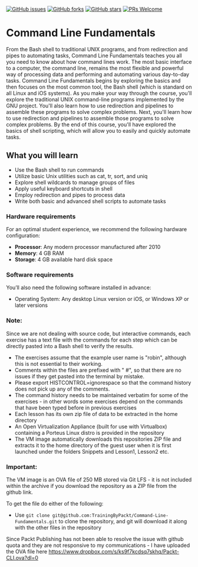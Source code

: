 [![GitHub issues](https://img.shields.io/github/issues/TrainingByPackt/Command-Line-Fundamentals.svg)](https://github.com/TrainingByPackt/Command-Line-Fundamentals/issues)
[![GitHub forks](https://img.shields.io/github/forks/TrainingByPackt/Command-Line-Fundamentals.svg)](https://github.com/TrainingByPackt/Command-Line-Fundamentals/network)
[![GitHub stars](https://img.shields.io/github/stars/TrainingByPackt/Command-Line-Fundamentals.svg)](https://github.com/TrainingByPackt/Command-Line-Fundamentals/stargazers)
[![PRs Welcome](https://img.shields.io/badge/PRs-welcome-brightgreen.svg)](https://github.com/TrainingByPackt/Command-Line-Fundamentals/pulls)



# Command Line Fundamentals
From the Bash shell to traditional UNIX programs, and from redirection and pipes to automating tasks, Command Line Fundamentals teaches you all you need to know about how command lines work. The most basic interface to a computer, the command line, remains the most flexible and powerful way of processing data and performing and automating various day-to-day tasks.
Command Line Fundamentals begins by exploring the basics and then focuses on the most common tool, the Bash shell (which is standard on all Linux and iOS systems). As you make your way through the course, you'll explore the traditional UNIX command-line programs implemented by the GNU project. You'll also learn how to use redirection and pipelines to assemble these programs to solve complex problems. Next, you'll learn how to use redirection and pipelines to assemble those programs to solve complex problems.
By the end of this course, you'll have explored the basics of shell scripting, which will allow you to easily and quickly automate tasks.


## What you will learn
* Use the Bash shell to run commands
* Utilize basic Unix utilities such as cat, tr, sort, and uniq
* Explore shell wildcards to manage groups of files
* Apply useful keyboard shortcuts in shell
* Employ redirection and pipes to process data
* Write both basic and advanced shell scripts to automate tasks


### Hardware requirements
For an optimal student experience, we recommend the following hardware configuration:
* **Processor**: Any modern processor manufactured after 2010
* **Memory**: 4 GB RAM
* **Storage**: 4 GB available hard disk space


### Software requirements
You’ll also need the following software installed in advance:

* Operating System: Any desktop Linux version or iOS, or Windows XP or later versions


### Note:
Since we are not dealing with source code, but interactive commands, each exercise has a text file with the commands for each step which can be directly pasted into a Bash shell to verify the results.

* The exercises assume that the example user name is "robin", although this is not essential to their working.
* Comments within the files are prefixed with " #", so that there are no issues if they get pasted into the terminal by mistake.
* Please export HISTCONTROL=ignorespace so that the command history does not pick up any of the comments.
* The command history needs to be maintained verbatim for some of the exercises - in other words some exercises depend on the commands that have been typed before in previous exercises
* Each lesson has its own zip file of data to be extracted in the home directory
* An Open Virtualization Appliance (built for use with Virtualbox) containing a Porteus Linux distro is provided in the repository
* The VM image automatically downloads this repositories ZIP file and extracts it to the home directory of the guest user when it is first launched under the folders Snippets and Lesson1, Lesson2 etc.


### Important:

The VM image is an OVA file of 250 MB stored via Git LFS - it is not included within the archive if you download the repository as a ZIP file from the github link.

To get the file do either of the following:
* Use `git clone git@github.com:TrainingByPackt/Command-Line-Fundamentals.git` to clone the repository, and git will download it along with the other files in the repository

Since Packt Publishing has not been able to resolve the issue with github quota and they are not responsive to my communications - I have uploaded the OVA file here
https://www.dropbox.com/s/ks9f7kcdsq7skhq/Packt-CLI.ova?dl=0




